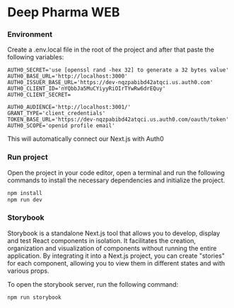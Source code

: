# Deep Pharma WEB

### Environment

Create a .env.local file in the root of the project and after that paste the following variables:

```env
AUTH0_SECRET='use [openssl rand -hex 32] to generate a 32 bytes value'
AUTH0_BASE_URL='http://localhost:3000'
AUTH0_ISSUER_BASE_URL='https://dev-nqzpabibd42atqci.us.auth0.com'
AUTH0_CLIENT_ID='nYQbbJa5MuCYiyyRiOIrTYwRw6drEQuy'
AUTH0_CLIENT_SECRET=

AUTH0_AUDIENCE='http://localhost:3001/'
GRANT_TYPE='client_credentials'
TOKEN_BASE_URL='https://dev-nqzpabibd42atqci.us.auth0.com/oauth/token'
AUTH0_SCOPE='openid profile email'
```

This will automatically connect our Next.js with Auth0

### Run project

Open the project in your code editor, open a terminal and run the following commands to install the necessary dependencies and initialize the project.

```bash
npm install
npm run dev
```

### Storybook

Storybook is a standalone Next.js tool that allows you to develop, display and test React components in isolation. It facilitates the creation, organization and visualization of components without running the entire application. By integrating it into a Next.js project, you can create "stories" for each component, allowing you to view them in different states and with various props.

To open the storybook server, run the following command:

```bash
npm run storybook
```
